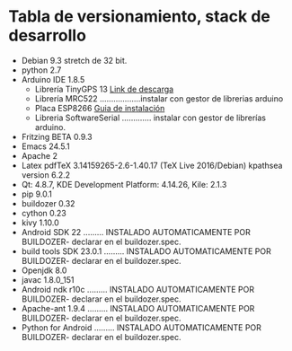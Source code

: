 # Tabla de versionamiento, stack de desarrollo

* Debian 9.3 stretch de 32 bit.
* python 2.7
* Arduino IDE 1.8.5
   * Librería TinyGPS 13 [Link de descarga](https://github.com/mikalhart/TinyGPS/releases/tag/v13)
   * Librería MRC522 ..................instalar con gestor de librerias arduino
   * Placa ESP8266 [Guia de instalación](https://www.prometec.net/esp8266-pluggin-arduino-ide/)
   * Libreria SoftwareSerial ............. instalar con gestor de librerías arduino.
* Fritzing BETA 0.9.3
* Emacs 24.5.1
* Apache 2
* Latex pdfTeX 3.14159265-2.6-1.40.17 (TeX Live 2016/Debian) kpathsea version 6.2.2
*  Qt: 4.8.7, KDE Development Platform: 4.14.26, Kile: 2.1.3
* pip 9.0.1
* buildozer 0.32
* cython 0.23
* kivy 1.10.0
* Android SDK 22  ......... INSTALADO AUTOMATICAMENTE POR BUILDOZER- declarar en el buildozer.spec.
* build tools SDK 23.0.1 ......... INSTALADO AUTOMATICAMENTE POR BUILDOZER- declarar en el buildozer.spec.
* Openjdk 8.0
* javac  1.8.0_151
* Android ndk r10c ......... INSTALADO AUTOMATICAMENTE POR BUILDOZER- declarar en el buildozer.spec.
* Apache-ant 1.9.4 ......... INSTALADO AUTOMATICAMENTE POR BUILDOZER- declarar en el buildozer.spec.
* Python for Android  ......... INSTALADO AUTOMATICAMENTE POR BUILDOZER- declarar en el buildozer.spec. 

  
